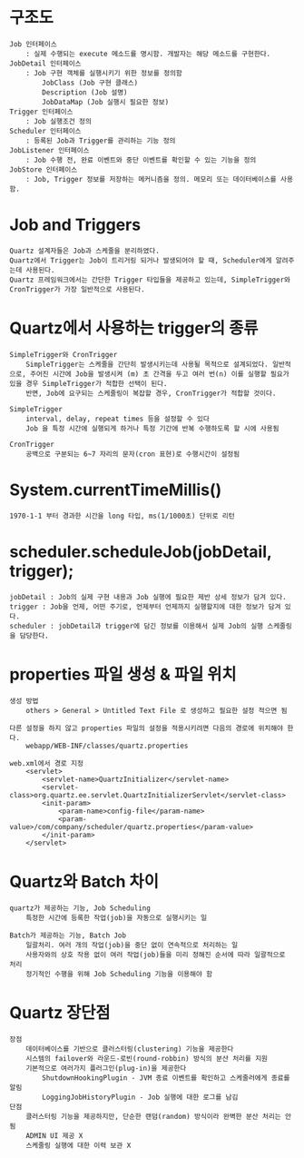 # 구조도
    Job 인터페이스 
        : 실제 수행되는 execute 메소드를 명시함. 개발자는 해당 메소드를 구현한다.
    JobDetail 인터페이스 
        : Job 구현 객체를 실행시키기 위한 정보를 정의함
            JobClass (Job 구현 클래스)
            Description (Job 설명)
            JobDataMap (Job 실행시 필요한 정보)
    Trigger 인터페이스 
        : Job 실행조건 정의
    Scheduler 인터페이스 
        : 등록된 Job과 Trigger를 관리하는 기능 정의
    JobListener 인터페이스 
        : Job 수행 전, 완료 이벤트와 중단 이벤트를 확인할 수 있는 기능을 정의
    JobStore 인터페이스 
        : Job, Trigger 정보를 저장하는 메커니즘을 정의. 메모리 또는 데이터베이스를 사용함.

# Job and Triggers
    Quartz 설계자들은 Job과 스케줄을 분리하였다. 
    Quartz에서 Trigger는 Job이 트리거링 되거나 발생되어야 할 때, Scheduler에게 알려주는데 사용된다. 
    Quartz 프레임워크에서는 간단한 Trigger 타입들을 제공하고 있는데, SimpleTrigger와 CronTrigger가 가장 일반적으로 사용된다.

# Quartz에서 사용하는 trigger의 종류
    SimpleTrigger와 CronTrigger
        SimpleTrigger는 스케줄을 간단히 발생시키는데 사용될 목적으로 설계되었다. 일반적으로, 주어진 시간에 Job을 발생시켜 (m) 초 간격을 두고 여러 번(n) 이를 실행할 필요가 있을 경우 SimpleTrigger가 적합한 선택이 된다. 
        반면, Job에 요구되는 스케줄링이 복잡할 경우, CronTrigger가 적합할 것이다.

    SimpleTrigger
        interval, delay, repeat times 등을 설정할 수 있다
        Job 을 특정 시간에 실행되게 하거나 특정 기간에 반복 수행하도록 할 시에 사용됨

    CronTrigger
        공백으로 구분되는 6~7 자리의 문자(cron 표현)로 수행시간이 설정됨
            
# System.currentTimeMillis()
    1970-1-1 부터 경과한 시간을 long 타입, ms(1/1000초) 단위로 리턴

# scheduler.scheduleJob(jobDetail, trigger);
    jobDetail : Job의 실제 구현 내용과 Job 실행에 필요한 제반 상세 정보가 담겨 있다.
    trigger : Job을 언제, 어떤 주기로, 언제부터 언제까지 실행할지에 대한 정보가 담겨 있다.
    scheduler : jobDetail과 trigger에 담긴 정보를 이용해서 실제 Job의 실행 스케줄링을 담당한다.

# properties 파일 생성 & 파일 위치
    생성 방법
        others > General > Untitled Text File 로 생성하고 필요한 설정 적으면 됨

    다른 설정을 하지 않고 properties 파일의 설정을 적용시키려면 다음의 경로에 위치해야 한다.
        webapp/WEB-INF/classes/quartz.properties

    web.xml에서 경로 지정
        <servlet>
            <servlet-name>QuartzInitializer</servlet-name>
            <servlet-class>org.quartz.ee.servlet.QuartzInitializerServlet</servlet-class>
            <init-param>
                <param-name>config-file</param-name>
                <param-value>/com/company/scheduler/quartz.properties</param-value>
            </init-param>
        </servlet>

# Quartz와 Batch 차이
    quartz가 제공하는 기능, Job Scheduling
        특정한 시간에 등록한 작업(job)을 자동으로 실행시키는 일

    Batch가 제공하는 기능, Batch Job
        일괄처리. 여러 개의 작업(job)을 중단 없이 연속적으로 처리하는 일
        사용자와의 상호 작용 없이 여러 작업(job)들을 미리 정해진 순서에 따라 일괄적으로 처리
        정기적인 수행을 위해 Job Scheduling 기능을 이용해야 함

# Quartz 장단점
    장점
        데이터베이스를 기반으로 클러스터링(clustering) 기능을 제공한다
        시스템의 failover와 라운드-로빈(round-robbin) 방식의 분산 처리를 지원
        기본적으로 여러가지 플러그인(plug-in)을 제공한다
            ShutdownHookingPlugin - JVM 종료 이벤트를 확인하고 스케줄러에게 종료를 알림
            LoggingJobHistoryPlugin - Job 실행에 대한 로그를 남김
    단점
        클러스터링 기능을 제공하지만, 단순한 랜덤(random) 방식이라 완벽한 분산 처리는 안 됨
        ADMIN UI 제공 X
        스케줄링 실행에 대한 이력 보관 X